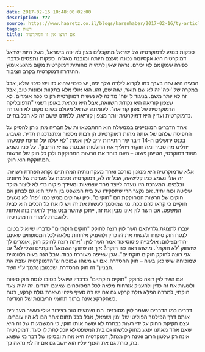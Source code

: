 ```yaml
---
date: 2017-02-16 10:48:00+02:00
description: ???
source: https://www.haaretz.co.il/blogs/karenhaber/2017-02-16/ty-article/0000017f-f8b9-d460-afff-fbff2e880000
tags: דעות
title: אם תרצו אין זו דמוקרטיה
---
```


ספקות בנוגע לדמוקרטיה של ישראל מתקבלים בעין לא יפה בישראל, משל היות ישראל דמוקרטיה היא אקסיומה נכונה מעצם היותה ומובנת מאליה. ספקות נתפסים כדברי כפירה שמקומם לא יכירם. נראה שאין לתהייה מהותית דמוקרטית מקום מרגע אימוץ ההגדרה דמוקרטית בקרב הציבור. 

הבעיה היא שזה בערך כמו לקרוא לילדה שלך יפה, יש סיכוי שהיא כזו ויש סיכוי שלא, אבל במקרה של 'יפה' זה לא שם תואר, שזה שם, זהו. הוא אולי מלא בתקוות וכוונות טוב, אבל זה לא יותר משם. בניגוד ל'יפה' מדינה לא נעשית דמוקרטית רק כי ככה אומרים. לא שצפון קוריאה היא נקודת השוואה, אבל היא נקראת באופן רשמי "הרפובליקה הדמוקרטית של צפון קוריאה". לעומתה ישראל מעולם בשום מקום לא הוגדרה כדמוקרטית ועדיין היא דמוקרטית יותר מצפון קוריאה, ללמדנו ששם זה לא הכל בחיים.

אחד הדברים המעניינים בממשלה הוא ההתבטאויות של חבריה מהן ניתן להסיק על התפיסה שלהם של אותה מהות דמוקרטית. הן רבות מספור ומתעדכנות תדיר. השבוע בכנס ירושלים ה-14 דיבר שר התיירות יריב לוין ואמר: "לא יעלה על הדעת שמישהו יחליט מה סביר ומה חוקתי ויחליף את החלטות הכנסת שהיא הריבון". על פניו נשמע מאוד דמוקרטי, הטיעון פשוט – העם בוחר את הרשות המחוקקת ולכן כל חוק של הרשות המחוקקת הוא חוקי.

אלא שדמוקרטיה היא מנגנון מורכב ואחד מעקרונותיה המהותיים נקרא הפרדת רשויות. זה אולי נשמע כמו קלישאה, אבל זה לא, דמוקרטיה נסמכת על מערכת של איזונים ובלמים. המערכת הזו נועדה לייצר מחד עצמאות ומאידך פיקוח כדי לא ליצור מוקד שליטה וכוח יחיד. אם נקצר הרי שתפקידו של בית המשפט בין היתר הוא גם לבחון אם חוקים של הרשות המחוקקת הם "חוקיים", כיון שחוקים ממש כמו 'יפה' לא נעשים חוקיים כי קראו להם ככה. מי שמוסמך לעשות את זה ויש לו את כל הכלים הוא לבית המשפט. אם השר לוין אינו מבין את זה, ייתכן שהשר בנט צריך לראות בזה איתות להגברת לימודי הדמוקרטיה.

 עברו לתצוגת גלריהאם השר לוין רוצה לחוקק "חוקים חוקתיים" כדבריו שיואיל בטובו לנסח חוק סיפוח ולעשות את זה כדין ולהעניק אזרחות מלאה לכל המסופחים שאינם יהודיםצילום: אוליבייה פיטוסיעוד אמר השר לוין: "אתה רוצה לחוקק חוק, אומרים לך שהחוק 'לא חוקתי'. מישהו ראה פה חוקה? איך זה שחוקי השמאל חוקתיים ושלי לא? גם אני רוצה לחוקק חוקים חוקתיים". אכן שאיפה מעוררת כבוד. אבל הנה בעיה רלוונטית שמוכיחה שיש כאן בעיה – חוק ההסדרה. אם יש משהו שמוכיח ש"הדמוקרטיה עזבה את הבניין" זה חוק ההסדרה, שכמובן נתמך ע"י השר. 

אם השר לוין רוצה לחוקק "חוקים חוקתיים" כדבריו שיואיל בטובו לנסח חוק סיפוח ולעשות את זה כדין ולהעניק אזרחות מלאה לכל המסופחים שאינם יהודים. זה יהיה צעד חוקתי, למרבה הפלא גזלת קרקע גם אם יש בה סעיף פיצוי נשארת גזלת קרקע, בטח כשהקרקע אינה בתוך תחומי הריבונות של המדינה.

דברים כמו הדברים שאמר לוין מסוכנים. הם נשמעים טוב בציבור אולי כאשר מעבירים אותם דרך הפילטר הפוליטי של ימין ושמאל, אבל בכל תחום אחר הם לא היו עוברים. עצם חקיקת החוק על ידי רשות נבחרת לא עושה אותו חוקי, כי המשמעות של זה היא שאם אחד מאתנו יפגע מחוק כלשהו גם בית המשפט לא יוכל לתת לו סעד. דמוקרטיה אינה רק שלטון הרוב ואינה רק מנהל, דמוקרטיה היא מהות ובסופו של דבר מי שפוגע בה, כורת גם את הענף עליו הוא יושב גם אם זה לא נראה כך.